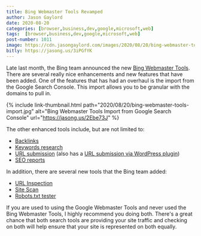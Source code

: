 ```yaml
---
title: Bing Webmaster Tools Revamped
author: Jason Gaylord
date: 2020-08-20
categories: [browser,business,dev,google,microsoft,web]
tags:  [browser,business,dev,google,microsoft,web]
post-number: 1011
image: https://cdn.jasongaylord.com/images/2020/08/20/bing-webmaster-tools-import.jpg
bitly: https://jasong.us/3iPGfYK
---
```


Late last month, the Bing team announced the new [Bing Webmaster Tools](https://jasong.us/3iTRDD0). There are several really nice enhancements and new features that have been added. One of the features that has had an overhaul is the import from the Google Search Console. This import allows you to be granular with the domains to pull in. 

{% include link-thumbnail.html path="2020/08/20/bing-webmaster-tools-import.jpg" alt="Bing Webmaster Tools Import from Google Search Console" url="https://jasong.us/2Ebe73J" %}

The other enhanced tools include, but are not limited to:

* [Backlinks](https://jasong.us/2CMJGjK)
* [Keywords research](https://jasong.us/3g7goK8)
* [URL submission](https://jasong.us/3gjCjhu) (also has a [URL submission via WordPress plugin](https://jasong.us/3kZzt4G))
* [SEO reports](https://jasong.us/3kWFKxY)

In addition, there are several new tools that the Bing team added:

* [URL Inspection](https://jasong.us/3iX7wbP)
* [Site Scan](https://jasong.us/2Q5VrEH)
* [Robots.txt tester](https://jasong.us/2E99zuv)

If you are used to using the Google Webmaster Tools and never used the Bing Webmaster Tools, I highly recommend you doing both. There's a great chance that both search tools are providing your site traffic and checking on both will help ensure that your site is represented on both equally.
